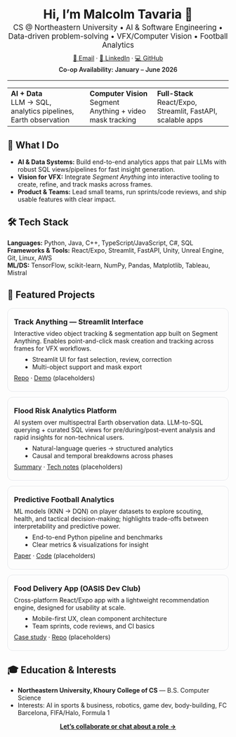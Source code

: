 <!-- Profile Header -->
<div align="center" style="margin-top: 16px;">
  <h1 style="margin-bottom: 0.2rem;">Hi, I’m <span title="Malcolm Tavaria">Malcolm Tavaria</span> 👋</h1>
  <p style="font-size: 1.05rem; margin: 0.2rem 0 0.6rem;">
    CS @ Northeastern University • AI & Software Engineering • Data-driven problem-solving • VFX/Computer Vision • Football Analytics
  </p>
  <p style="margin: 0.2rem 0;">
    <a href="mailto:max2k06@gmail.com">📧 Email</a> ·
    <a href="https://www.linkedin.com/in/malcolm-tavaria/">🔗 LinkedIn</a> ·
    <a href="https://github.com/Max2k06">💻 GitHub</a>
  </p>
  <p style="margin: 0.2rem 0; font-weight: 600;">
    Co-op Availability: <span>January – June 2026</span>
  </p>
</div>

<hr style="margin: 16px 0 10px;">

<!-- Quick Highlights -->
<div align="center">
  <table>
    <tr>
      <td><b>AI + Data</b><br/>LLM → SQL, analytics pipelines, Earth observation</td>
      <td><b>Computer Vision</b><br/>Segment Anything + video mask tracking</td>
      <td><b>Full-Stack</b><br/>React/Expo, Streamlit, FastAPI, scalable apps</td>
    </tr>
  </table>
</div>

<!-- What I Do -->
<h2>🚀 What I Do</h2>
<ul>
  <li><b>AI & Data Systems:</b> Build end-to-end analytics apps that pair LLMs with robust SQL views/pipelines for fast insight generation.</li>
  <li><b>Vision for VFX:</b> Integrate <i>Segment Anything</i> into interactive tooling to create, refine, and track masks across frames.</li>
  <li><b>Product & Teams:</b> Lead small teams, run sprints/code reviews, and ship usable features with clear impact.</li>
</ul>

<!-- Tech Stack -->
<h2>🛠️ Tech Stack</h2>
<div>
  <b>Languages:</b> Python, Java, C++, TypeScript/JavaScript, C#, SQL<br/>
  <b>Frameworks & Tools:</b> React/Expo, Streamlit, FastAPI, Unity, Unreal Engine, Git, Linux, AWS<br/>
  <b>ML/DS:</b> TensorFlow, scikit-learn, NumPy, Pandas, Matplotlib, Tableau, Mistral
</div>

<!-- Featured Projects -->
<h2>📌 Featured Projects</h2>

<!-- Project cards grid -->
<div style="display: grid; grid-template-columns: repeat(auto-fit, minmax(260px, 1fr)); gap: 12px;">

  <div style="border: 1px solid #e5e7eb; border-radius: 12px; padding: 14px;">
    <h3 style="margin: 6px 0;">Track Anything — Streamlit Interface</h3>
    <p style="margin: 8px 0;">
      Interactive video object tracking & segmentation app built on Segment Anything. Enables point-and-click
      mask creation and tracking across frames for VFX workflows.
    </p>
    <ul style="margin: 6px 0 0 18px;">
      <li>Streamlit UI for fast selection, review, correction</li>
      <li>Multi-object support and mask export</li>
    </ul>
    <p style="margin: 8px 0;">
      <a href="#">Repo</a> · <a href="#">Demo</a> (placeholders)
    </p>
  </div>

  <div style="border: 1px solid #e5e7eb; border-radius: 12px; padding: 14px;">
    <h3 style="margin: 6px 0;">Flood Risk Analytics Platform</h3>
    <p style="margin: 8px 0;">
      AI system over multispectral Earth observation data. LLM-to-SQL querying + curated SQL views for
      pre/during/post-event analysis and rapid insights for non-technical users.
    </p>
    <ul style="margin: 6px 0 0 18px;">
      <li>Natural-language queries → structured analytics</li>
      <li>Causal and temporal breakdowns across phases</li>
    </ul>
    <p style="margin: 8px 0;">
      <a href="#">Summary</a> · <a href="#">Tech notes</a> (placeholders)
    </p>
  </div>

  <div style="border: 1px solid #e5e7eb; border-radius: 12px; padding: 14px;">
    <h3 style="margin: 6px 0;">Predictive Football Analytics</h3>
    <p style="margin: 8px 0;">
      ML models (KNN → DQN) on player datasets to explore scouting, health, and tactical decision-making;
      highlights trade-offs between interpretability and predictive power.
    </p>
    <ul style="margin: 6px 0 0 18px;">
      <li>End-to-end Python pipeline and benchmarks</li>
      <li>Clear metrics & visualizations for insight</li>
    </ul>
    <p style="margin: 8px 0;">
      <a href="#">Paper</a> · <a href="#">Code</a> (placeholders)
    </p>
  </div>

  <div style="border: 1px solid #e5e7eb; border-radius: 12px; padding: 14px;">
    <h3 style="margin: 6px 0;">Food Delivery App (OASIS Dev Club)</h3>
    <p style="margin: 8px 0;">
      Cross-platform React/Expo app with a lightweight recommendation engine, designed for usability at scale.
    </p>
    <ul style="margin: 6px 0 0 18px;">
      <li>Mobile-first UX, clean component architecture</li>
      <li>Team sprints, code reviews, and CI basics</li>
    </ul>
    <p style="margin: 8px 0;">
      <a href="#">Case study</a> · <a href="#">Repo</a> (placeholders)
    </p>
  </div>

</div>

<!-- Education & Interests -->
<h2>🎓 Education & Interests</h2>
<ul>
  <li><b>Northeastern University, Khoury College of CS</b> — B.S. Computer Science</li>
  <li>Interests: AI in sports & business, robotics, game dev, body-building, FC Barcelona, FIFA/Halo, Formula 1</li>
</ul>

<!-- Call to Action -->
<div align="center" style="margin-top: 10px;">
  <a href="mailto:max2k06@gmail.com"><b>Let’s collaborate or chat about a role →</b></a>
</div>
